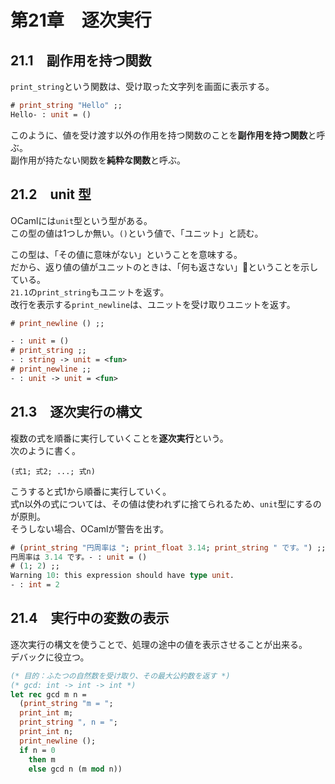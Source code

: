 # 第21章　逐次実行

## 21.1　副作用を持つ関数

`print_string`という関数は、受け取った文字列を画面に表示する。

```ocaml
# print_string "Hello" ;;
Hello- : unit = ()
```

このように、値を受け渡す以外の作用を持つ関数のことを**副作用を持つ関数**と呼ぶ。  
副作用が持たない関数を**純粋な関数**と呼ぶ。

## 21.2　unit 型

OCamlには`unit`型という型がある。  
この型の値は1つしか無い。`()`という値で、「ユニット」と読む。

この型は、「その値に意味がない」ということを意味する。  
だから、返り値の値がユニットのときは、「何も返さない」ということを示している。  
`21.1`の`print_string`もユニットを返す。  
改行を表示する`print_newline`は、ユニットを受け取りユニットを返す。

```ocaml
# print_newline () ;;

- : unit = ()
# print_string ;;
- : string -> unit = <fun>
# print_newline ;;
- : unit -> unit = <fun>
```

## 21.3　逐次実行の構文

複数の式を順番に実行していくことを**逐次実行**という。  
次のように書く。

```
(式1; 式2; ...; 式n)
```

こうすると式1から順番に実行していく。  
式n以外の式については、その値は使われずに捨てられるため、`unit`型にするのが原則。  
そうしない場合、OCamlが警告を出す。

```ocaml
# (print_string "円周率は "; print_float 3.14; print_string " です。") ;;
円周率は 3.14 です。- : unit = ()
# (1; 2) ;;
Warning 10: this expression should have type unit.
- : int = 2
```

## 21.4　実行中の変数の表示

逐次実行の構文を使うことで、処理の途中の値を表示させることが出来る。  
デバックに役立つ。

```ocaml
(* 目的：ふたつの自然数を受け取り、その最大公約数を返す *)
(* gcd: int -> int -> int *)
let rec gcd m n =
  (print_string "m = ";
  print_int m;
  print_string ", n = ";
  print_int n;
  print_newline ();
  if n = 0
    then m
    else gcd n (m mod n))
```
